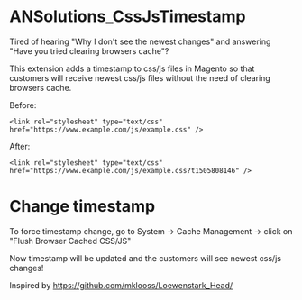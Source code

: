 # ANSolutions_CssJsTimestamp
Tired of hearing "Why I don't see the newest changes" and answering "Have you tried clearing browsers cache"?

This extension adds a timestamp to css/js files in Magento so that customers will receive newest css/js files without the need of clearing browsers cache.

Before:

`<link rel="stylesheet" type="text/css" href="https://www.example.com/js/example.css" />`

After:

`<link rel="stylesheet" type="text/css" href="https://www.example.com/js/example.css?t1505808146" />`

# Change timestamp
To force timestamp change, go to System -> Cache Management -> click on "Flush Browser Cached CSS/JS"

Now timestamp will be updated and the customers will see newest css/js changes!


Inspired by https://github.com/mklooss/Loewenstark_Head/

